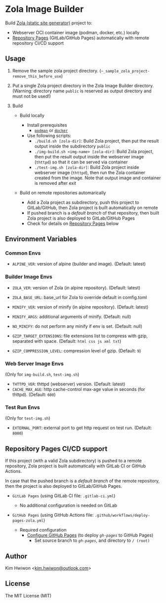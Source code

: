 # Zola Image Builder
  Build [Zola (static site generator)](https://www.getzola.org/) project to:
  - Webserver OCI container image (podman, docker, etc.) locally
  - [Repository Pages](#repository-pages-cicd-support) (GitLab/GitHub Pages)
    automatically with remote repository CI/CD support



## Usage

  1. Remove the sample zola project directory.
     (`~_sample_zola_project-remove_this_before_use`)

  2. Put a single Zola project directory in the Zola Image Builder directory.
     (Warning: directory name `public` is reserved as output directory
      and must not be used!)

  3. Build

     - Build locally
       - Install prerequisites
         - [`podman`](https://podman.io/) or [`docker`](https://www.docker.com/)
       - Use following scripts:
         - `./build.sh [zola-dir]`:
           Build Zola project,
           then put the result output inside the subdirectory `public`
         - `./img-build.sh <img-name> [zola-dir]`:
           Build Zola project,
           then put the result output inside the webserver image (`thttpd`)
           so that it can be served via container
         - `./test-img.sh [zola-dir]`:
           Build Zola project inside webserver image (`thttpd`),
           then run the Zola container created from the image.
           Note that output image and container is removed after exit

     - Build on remote repositories automarically
       - Add a Zola project as subdirectory, push this project to GitLab/GitHub,
         then Zola project is built automatically on remote
       - If pushed branch is a *default branch* of that repository,
         then built Zola project is also deployed to GitLab/GitHub Pages
       - Check for details on
         [Repository Pages](#repository-pages-cicd-support) below



## Environment Variables


### Common Envs

  - `ALPINE_VER`: version of alpine (builder and image). (Default: latest)


### Builder Image Envs

  - `ZOLA_VER`: version of Zola (in alpine repository). (Default: latest)
  - `ZOLA_BASE_URL`: base_url for Zola to override default in comfig.toml

  - `MINIFY_VER`: version of minify (in alpine repository). (Default: latest)
  - `MINIFY_ARGS`: additional arguments of minify. (Default: null)
  - `NO_MINIFY`: do not perform any minify if env is set. (Default: null)

  - `GZIP_TARGET_EXTENSIONS`: file extensions list to compress with gzip,
                              separated with space.
                              (Default: `html css js xml txt`)
  - `GZIP_COMPRESSION_LEVEL`: compression level of gzip. (Default: `9`)


### Web Server Image Envs
  (Only for `img-build.sh`, `test-img.sh`)

  - `THTTPD_VER`: thttpd (webserver) version. (Default: latest)
  - `CACHE_MAX_AGE`: http cache-control max-age value in seconds (for thttpd).
                     (Default: `600`)


### Test Run Envs
  (Only for `test-img.sh`)

  - `EXTERNAL_PORT`: external port to get http request on test run.
                     (Default: `8000`)



## Repository Pages CI/CD support

  If this project (with a valid Zola subdirectory) is pushed to a remote repository,
  Zola project is built automatically with GitLab CI or GitHub Actions.

  In case that the pushed branch is a *default branch* of the remote repository,
  then the project is also deployed to GitLab/GitHub Pages.

  - `GitLab Pages`
    (using GitLab CI file: `.gitlab-ci.yml`)
    - No additional configuration is needed on GitLab

  - `GitHub Pages`
    (using GitHub Actions file: `.github/workflows/deploy-pages-zola.yml`)
    - Required configuration
      - [Configure GitHub Pages](https://docs.github.com/pages/getting-started-with-github-pages/configuring-a-publishing-source-for-your-github-pages-site)
        (to deploy *`gh-pages`* to GitHub Pages)
        - Set source branch to *`gh-pages`*, and directory to `/ (root)`



## Author
Kim Hwiwon \<kim.hwiwon@outlook.com\>



## License
The MIT License (MIT)

